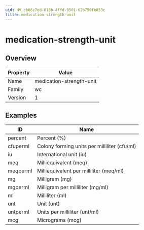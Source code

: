 ```yaml
---
uid: HV_cb66c7ed-018b-4ffd-9501-62b750fb853c
title: medication-strength-unit
---
```


# medication-strength-unit

## Overview

Property|Value
---|--- 
Name|medication-strength-unit 
Family|wc 
Version|1

## Examples

ID|Name
---|--- 
percent|Percent (%) 
cfuperml|Colony forming units per milliliter (cfu/ml) 
iu|International unit (iu) 
meq|Milliequivalent (meq) 
meqperml|Milliequivalent per milliliter (meq/ml) 
mg|Milligram (mg) 
mgperml|Milligram per milliliter (mg/ml) 
ml|Milliliter (ml) 
unt|Unit (unt) 
untperml|Units per milliliter (unt/ml) 
mcg|Micrograms (mcg)